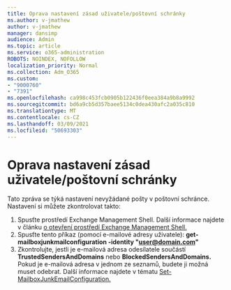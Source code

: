```yaml
---
title: Oprava nastavení zásad uživatele/poštovní schránky
ms.author: v-jmathew
author: v-jmathew
manager: dansimp
audience: Admin
ms.topic: article
ms.service: o365-administration
ROBOTS: NOINDEX, NOFOLLOW
localization_priority: Normal
ms.collection: Adm_O365
ms.custom:
- "9000760"
- "7391"
ms.openlocfilehash: ca998c453fcb0905b122436f0eea384a9b8a9992
ms.sourcegitcommit: bd6a9cb5d357baee5134c0dea430afc2a035c810
ms.translationtype: MT
ms.contentlocale: cs-CZ
ms.lasthandoff: 03/09/2021
ms.locfileid: "50693303"
---
```

# <a name="fix-user-policymailbox-settings"></a>Oprava nastavení zásad uživatele/poštovní schránky

Tato zpráva se týká nastavení nevyžádané pošty v poštovní schránce. Nastavení si můžete zkontrolovat takto:

1. Spusťte prostředí Exchange Management Shell. Další informace najdete v článku [o otevření prostředí Exchange Management Shell.](https://go.microsoft.com/fwlink/?linkid=2101432)
2. Spusťte tento příkaz (pomocí e-mailové adresy uživatele):  **get-mailboxjunkmailconfiguration -identity "user@domain.com"**
3. Zkontrolujte, jestli je e-mailová adresa odesílatele součástí **TrustedSendersAndDomains** nebo **BlockedSendersAndDomains.** Pokud je e-mailová adresa v jednom ze seznamů, budete ji možná muset odebrat. Další informace najdete v tématu [Set-MailboxJunkEmailConfiguration.](https://go.microsoft.com/fwlink/?linkid=2101047)
